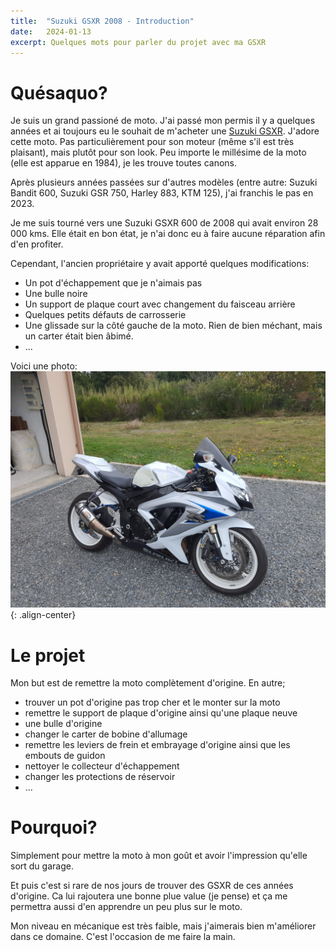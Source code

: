 ```yaml
---
title:  "Suzuki GSXR 2008 - Introduction"
date:   2024-01-13
excerpt: Quelques mots pour parler du projet avec ma GSXR
---
```


# Quésaquo? 

Je suis un grand passioné de moto. J'ai passé mon permis il y a quelques années et 
ai toujours eu le souhait de m'acheter une [Suzuki GSXR](https://fr.wikipedia.org/wiki/Suzuki_GSX-R). 
J'adore cette moto. Pas particulièrement pour son moteur (même s'il est très plaisant), mais plutôt pour
son look. Peu importe le millésime de la moto (elle est apparue en 1984), je les trouve
toutes canons. 

Après plusieurs années passées sur d'autres modèles (entre autre: Suzuki Bandit 600,
Suzuki GSR 750, Harley 883, KTM 125), j'ai franchis le pas en 2023. 

Je me suis tourné vers une Suzuki GSXR 600 de 2008 qui avait environ 28 000 kms.
Elle était en bon état, je n'ai donc eu à faire aucune réparation afin d'en profiter.

Cependant, l'ancien propriétaire y avait apporté quelques modifications:
- Un pot d'échappement que je n'aimais pas
- Une bulle noire
- Un support de plaque court avec changement du faisceau arrière
- Quelques petits défauts de carrosserie
- Une glissade sur la côté gauche de la moto. Rien de bien méchant, mais un
carter était bien âbimé.
- ...

Voici une photo:
![vélo](/assets/gsxr-intro.jpg){: .align-center}

# Le projet

Mon but est de remettre la moto complètement d'origine. 
En autre;
- trouver un pot d'origine pas trop cher et le monter sur la moto
- remettre le support de plaque d'origine ainsi qu'une plaque neuve 
- une bulle d'origine
- changer le carter de bobine d'allumage
- remettre les leviers de frein et embrayage d'origine ainsi que les embouts de guidon
- nettoyer le collecteur d'échappement
- changer les protections de réservoir
- ...

# Pourquoi?

Simplement pour mettre la moto à mon goût et avoir l'impression qu'elle sort
du garage.

Et puis c'est si rare de nos jours de trouver des GSXR de ces années d'origine.
Ca lui rajoutera une bonne plue value (je pense) et ça me permettra aussi 
d'en apprendre un peu plus sur le moto.

Mon niveau en mécanique est très faible, mais j'aimerais bien m'améliorer dans 
ce domaine. C'est l'occasion de me faire la main.